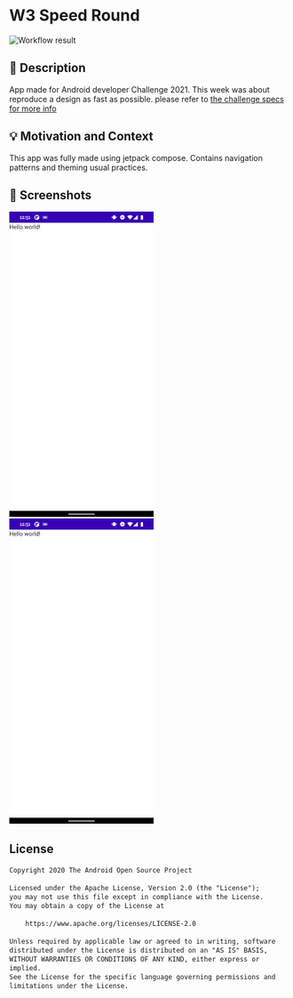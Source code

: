 # W3 Speed Round

<!--- Replace <OWNER> with your Github Username and <REPOSITORY> with the name of your repository. -->
<!--- You can find both of these in the url bar when you open your repository in github. -->
![Workflow result](https://github.com/aleweichandt/w3-speed-round/workflows/Check/badge.svg)


## :scroll: Description
App made for Android developer Challenge 2021. This week was about reproduce a design as fast as possible.
please refer to [the challenge specs for more info](https://android-developers.googleblog.com/2021/03/android-dev-challenge-3.html)


## :bulb: Motivation and Context
This app was fully made using jetpack compose.
Contains navigation patterns and theming usual practices.


## :camera_flash: Screenshots
<!-- You can add more screenshots here if you like -->
<img src="/results/screenshot_1.png" width="260">&emsp;<img src="/results/screenshot_2.png" width="260">

## License
```
Copyright 2020 The Android Open Source Project

Licensed under the Apache License, Version 2.0 (the "License");
you may not use this file except in compliance with the License.
You may obtain a copy of the License at

    https://www.apache.org/licenses/LICENSE-2.0

Unless required by applicable law or agreed to in writing, software
distributed under the License is distributed on an "AS IS" BASIS,
WITHOUT WARRANTIES OR CONDITIONS OF ANY KIND, either express or implied.
See the License for the specific language governing permissions and
limitations under the License.
```
